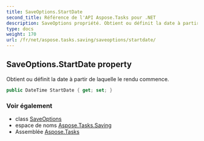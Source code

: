 ```yaml
---
title: SaveOptions.StartDate
second_title: Référence de l'API Aspose.Tasks pour .NET
description: SaveOptions propriété. Obtient ou définit la date à partir de laquelle le rendu commence.
type: docs
weight: 170
url: /fr/net/aspose.tasks.saving/saveoptions/startdate/
---
```

## SaveOptions.StartDate property

Obtient ou définit la date à partir de laquelle le rendu commence.

```csharp
public DateTime StartDate { get; set; }
```

### Voir également

* class [SaveOptions](../)
* espace de noms [Aspose.Tasks.Saving](../../saveoptions/)
* Assemblée [Aspose.Tasks](../../../)


